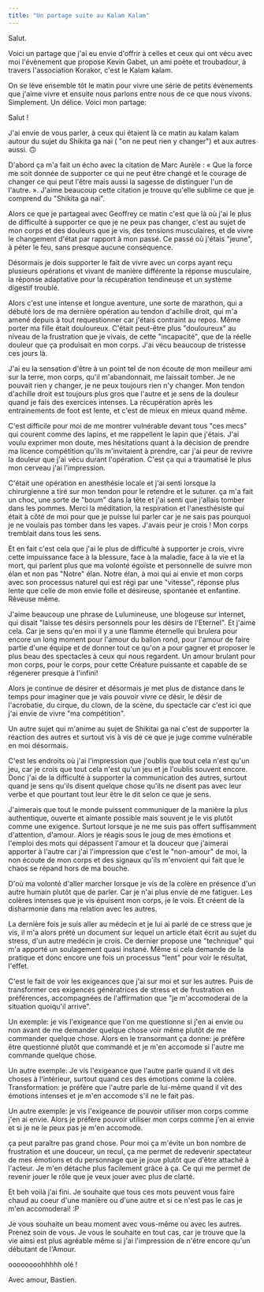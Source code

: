 ```yaml
---
title: "Un partage suite au Kalam Kalam"
---
```

Salut.

Voici un partage que j'ai eu envie d'offrir à celles et ceux qui ont vécu avec moi l'évènement que propose Kevin Gabet, un ami poète et troubadour, à travers l'association Korakor, c'est le Kalam kalam.

On se lève ensemble tôt le matin pour vivre une série de petits évènements que j'aime vivre et ensuite nous parlons entre nous de ce que nous vivons. Simplement. Un délice.
Voici mon partage:

Salut ! 

J'ai envie de vous parler, à ceux qui étaient là ce matin au kalam kalam autour du sujet du Shikita ga nai ( "on ne peut rien y changer") et aux autres aussi. 🙃

D'abord ça m'a fait un écho avec la citation de Marc Aurèle : « Que la force me soit donnée de supporter ce qui ne peut être changé et le courage de changer ce qui peut l'être mais aussi la sagesse de distinguer l'un de l'autre. ».
J'aime beaucoup cette citation je trouve qu'elle sublime ce que je comprend du "Shikita ga nai".

Alors ce que je partageai avec Geoffrey ce matin c'est que là où j'ai le plus de difficulté à supporter ce que je ne peux pas changer, c'est au sujet de mon corps et des douleurs que je vis, des tensions musculaires, et de vivre le changement d'état par rapport à mon passé.
Ce passé où j'étais "jeune", à péter le feu, sans presque aucune conséquence.

Désormais je dois supporter le fait de vivre avec un corps ayant reçu plusieurs opérations et vivant de manière différente la réponse musculaire, la réponse adaptative pour la récupération tendineuse et un système digestif troublé.

Alors c'est une intense et longue aventure, une sorte de marathon, qui a débuté lors de ma dernière opération au tendon d'achille droit, qui m'a amené depuis à tout requestionner car j'étais contraint au repos. Même porter ma fille était douloureux. 
C'était peut-être plus "douloureux"  au niveau de la frustration que je vivais, de cette "incapacité", que de la réelle douleur que ça produisait en mon corps. 
J'ai vécu beaucoup de tristesse ces jours là.

J'ai eu la sensation d'être à un point tel de non écoute de mon meilleur ami sur la terre, mon corps, qu'il m'abandonnait, me laissait tomber.
Je ne pouvait rien y changer, je ne peux toujours rien n'y changer. Mon tendon d'achille droit est toujours plus gros que l'autre et je sens de la douleur quand je fais des exercices intenses.
La récupération après les entrainements de foot est lente, et c'est de mieux en mieux quand même.

C'est difficile pour moi de me montrer vulnérable devant tous "ces mecs" qui courent comme des lapins, et me rappellent le lapin que j'étais.
J'ai voulu exprimer mon doute, mes hésitations quant à la décision de prendre ma licence compétition qu'ils m'invitaient à prendre, car j'ai peur de revivre la douleur que j'ai vécu durant l'opération.
C'est ça qui a traumatisé le plus mon cerveau j'ai l'impression.

C'était une opération en anesthésie locale et j'ai senti lorsque la chirurgienne a tiré sur mon tendon pour le retendre et le suturer. 
ça m'a fait un choc, une sorte de "boum" dans la tête et j'ai senti que j'allais tomber dans les pommes. Merci la méditation, la respiration et l'anesthésiste qui était à côté de moi pour que je puisse lui parler car je ne sais pas pourquoi je ne voulais pas tomber dans les vapes.
J'avais peur je crois ! 
Mon corps tremblait dans tous les sens.

Et en fait c'est cela que j'ai le plus de difficulté à supporter je crois, vivre cette impuissance face à la blessure, face à la maladie, face à la vie et la mort, qui parlent plus que ma volonté égoïste et personnelle de suivre mon élan et non pas "Notre" élan. Notre élan, à moi qui ai envie et mon corps avec son processus naturel qui est régi par une "vitesse", réponse plus lente que celle de mon envie folle et désireuse, spontanée et enfantine. Rêveuse même.

J'aime beaucoup une phrase de Lulumineuse, une blogeuse sur internet, qui disait "laisse tes désirs personnels pour les désirs de l'Eternel".
Et j'aime cela. Car je sens qu'en moi il y a une flamme éternelle qui brulera pour encore un long moment pour l'amour du ballon rond, pour l'amour de faire partie d'une équipe et de donner tout ce qu'on a pour gagner et proposer le plus beau des spectacles à ceux qui nous regardent.
Un amour brulant pour mon corps, pour le corps, pour cette Créature puissante et capable de se régenerer presque à l'infini!

Alors je continue de désirer et désormais je met plus de distance dans le temps pour imaginer que je vais pouvoir vivre ce désir, le désir de l'acrobatie, du cirque, du clown, de la scène, du spectacle car c'est ici que j'ai envie de vivre "ma compétition".

Un autre sujet qui m'anime au sujet de Shikitai ga nai c'est de supporter la réaction des autres et surtout vis à vis de ce que je juge comme vulnérable en moi désormais.

C'est les endroits où j'ai l'impression que j'oublis que tout cela n'est qu'un jeu, car je crois que tout cela n'est qu'un jeu et je l'oublis souvent encore.
Donc j'ai de la difficulté à supporter la communication des autres, surtout quand je sens qu'ils disent quelque chose qu'ils ne disent pas avec leur verbe et que pourtant tout leur être le dit selon ce que je sens.

J'aimerais que tout le monde puissent communiquer de la manière la plus authentique, ouverte et aimante possible mais souvent je le vis plutôt comme une exigence. 
Surtout lorsque je ne me suis pas offert suffisamment d'attention, d'amour. Alors je réagis sous le joug de mes émotions et l'emploi des mots qui dépassent l'amour et la douceur que j'aimerai apporter à l'autre car j'ai l'impression que c'est le "non-amour" de moi, la non écoute de mon corps et des signaux qu'ils m'envoient qui fait que le chaos se répand hors de ma bouche.

D'où ma volonté d'aller  marcher lorsque je vis de la colère en présence d'un autre humain plutôt que de parler. Car je n'ai plus envie de me fatiguer. Les colères intenses que je vis épuisent mon corps, je le vois. Et créent de la disharmonie dans ma relation avec les autres.

La dernière fois je suis aller au médecin et je lui ai parlé de ce stress que je vis, il m'a alors prété un document sur lequel un article était écrit au sujet du stress, d'un autre medécin je crois.
Ce dernier propose une "technique" qui m'a apporté un soulagement quasi instané. 
Même si cela demande de la pratique et donc encore une fois un processus "lent" pour voir le résultat, l'effet.

C'est le fait de voir les exigeances que j'ai sur moi et sur les autres. Puis de transformer ces exigences génératrices de stress et de frustration en préférences, accompagnées de l'affirmation que "je m'accomoderai de la situation quoiqu'il arrive".

Un exemple: 
je vis l'exigeance que l'on me questionne si j'en ai envie ou non avant de me demander quelque chose voir même plutôt de me commander quelque chose. Alors en le transormant ça donne: je préfère être questionné plutôt que commandé et je m'en accomode si l'autre me commande quelque chose.

Un autre exemple: Je vis l'exigeance que l'autre parle quand il vit des choses à l'intérieur, surtout quand ces des émotions comme la colère. 
Transformation: je préfère que l'autre parle de lui-même quand il vit des émotions intenses et je m'en accomode s'il ne le fait pas.

Un autre exemple: 
je vis l'exigeance de pouvoir utiliser mon corps comme j'en ai envie. Alors je préfère pouvoir utiliser mon corps comme j'en ai envie et si je ne le peux pas je m'en accomode.

ça peut paraître pas grand chose. Pour moi ça m'évite un bon nombre de frustration et une douceur, un recul, ça me permet de redevenir spectateur de mes émotions et du personnage que je joue plutôt que d'être attaché à l'acteur. Je m'en détache plus facilement grâce à ça. Ce qui me permet de revenir jouer le rôle que je veux jouer avec plus de clarté.

Et beh voilà j'ai fini. Je souhaite que tous ces mots peuvent vous faire chaud au coeur d'une manière ou d'une autre et si ce n'est pas le cas je m'en accomoderai! :P

Je vous souhaite un beau moment avec vous-même ou avec les autres.
Prenez soin de vous. Je vous le souhaite en tout cas, car je trouve que la vie ainsi est plus agréable même si j'ai l'impression de n'être encore qu'un débutant de l'Amour.

oooooooohhhhh olé !

Avec amour,
Bastien.